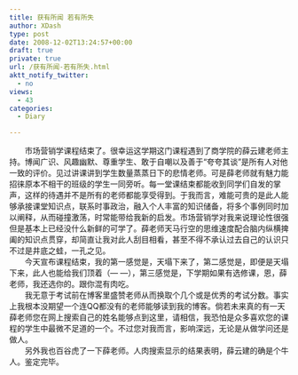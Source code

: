 ```yaml
---
title: 获有所闻 若有所失
author: XDash
type: post
date: 2008-12-02T13:24:57+00:00
draft: true
private: true
url: /获有所闻-若有所失.html
aktt_notify_twitter:
  - no
views:
  - 43
categories:
  - Diary

---
```

　　市场营销学课程结束了。很幸运这学期这门课程遇到了商学院的薛云建老师主持。博闻广识、风趣幽默、尊重学生、敢于自嘲以及善于“夸夸其谈”是所有人对他一致的评价。见过讲课讲到学生数量蒸蒸日下的悲情老师。可是薛老师就有魅力能招徕原本不相干的班级的学生一同旁听。每一堂课结束都能收到同学们自发的掌声，这样的待遇并不是所有的老师都能享受得到。于我而言，难能可贵的是此人能够承接课堂知识点，联系时事政治，融入个人丰富的知识储备，将多个事例同时加以阐释，从而碰撞激荡，时常能带给我新的启发。市场营销学对我来说理论性很强但是基本上已经没什么新鲜的可学了。薛老师天马行空的思维速度配合脑内纵横捭阖的知识点贯穿，却简直让我对此人刮目相看，甚至不得不承认过去自己的认识只不过是井底之蛙，一孔之见。  
　　今天宣布课程结束，我的第一感觉是，天塌下来了，第二感觉是，即便是天塌下来，此人也能给我们顶着（— —），第三感觉是，下学期如果有选修课，恩，薛老师，我还选你的。跟你混有肉吃。  
　　我无意于考试前在博客里盛赞老师从而换取个几个或是优秀的考试分数。事实上我根本没期望一个连QQ都没有的老师能够读到我的博客。倘若未来真的有一天薛老师您在网上搜索自己的姓名能够点到这里，请相信，我恐怕是众多喜欢您的课程的学生中最微不足道的一个。不过您对我而言，影响深远，无论是从做学问还是做人。  
　　另外我也百谷虎了一下薛老师。人肉搜索显示的结果表明，薛云建的确是个牛人。鉴定完毕。